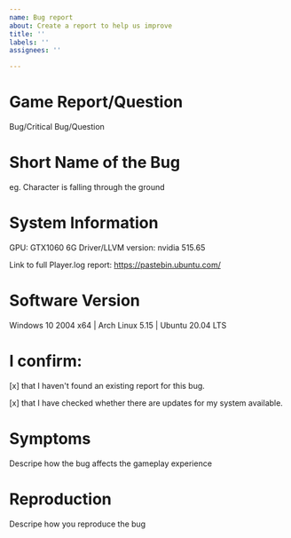 ```yaml
---
name: Bug report
about: Create a report to help us improve
title: ''
labels: ''
assignees: ''

---
```


# Game Report/Question
Bug/Critical Bug/Question

# Short Name of the Bug
eg. Character is falling through the ground

# System Information
GPU: GTX1060 6G
Driver/LLVM version: nvidia 515.65

Link to full Player.log report:
https://pastebin.ubuntu.com/

# Software Version
Windows 10 2004 x64 | Arch Linux 5.15 | Ubuntu 20.04 LTS


# I confirm:
[x] that I haven't found an existing report for this bug.

[x] that I have checked whether there are updates for my system available.


# Symptoms
Descripe how the bug affects the gameplay experience


# Reproduction
Descripe how you reproduce the bug
